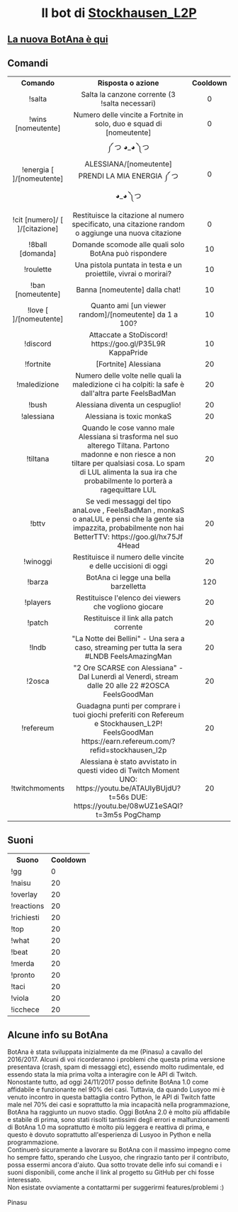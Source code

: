 <center><h1>Il bot di <a href="https://www.twitch.tv/stockhausen_l2p/">Stockhausen_L2P</a></h1></center>

<h2>
  <a href="https://clips.twitch.tv/TalentedEnticingVultureImGlitch">La nuova BotAna è qui</a>
</h2>

<div>
  <h2>Comandi</h2>
  <table style="text-align: center">
    <tr>
      <th>Comando</th>
      <th>Risposta o azione</th>
      <th>Cooldown</th>
    </tr>
    <tr>
      <td>!salta</td>
      <td>Salta la canzone corrente (3 !salta necessari)</td>
      <td>0</td>
    </tr>
    <tr>
      <td>!wins [nomeutente]</td>
      <td>Numero delle vincite a Fortnite in solo, duo e squad di [nomeutente]</td>
      <td>0</td>
    </tr>
    <tr>
      <td>!energia  [ ]/[nomeutente]</td>
      <td>༼ つ ◕_◕ ༽つ ALESSIANA/[nomeutente] PRENDI LA MIA ENERGIA ༼ つ ◕_◕ ༽つ</td>
      <td>0</td>
    </tr>
    <tr>
      <td>!cit [numero]/ [ ]/[citazione]</td>
      <td>Restituisce la citazione al numero specificato, una citazione random o aggiunge una nuova citazione</td>
      <td>0</td>
    </tr>
    <tr>
      <td>!8ball [domanda]</td>
      <td>Domande scomode alle quali solo BotAna può rispondere</td>
      <td>10</td>
    </tr>
    <tr>
      <td>!roulette</td>
      <td>Una pistola puntata in testa e un proiettile, vivrai o morirai?</td>
      <td>10</td>
    </tr>
    <tr>
      <td>!ban [nomeutente] </td>
      <td>Banna [nomeutente] dalla chat!</td>
      <td>10</td>
    </tr>
    <tr>
      <td>!love  [ ]/[nomeutente]</td>
      <td>Quanto ami [un viewer random]/[nomeutente] da 1 a 100?</td>
      <td>10</td>
    </tr>
    <tr>
      <td>!discord</td>
      <td>Attaccate a StoDiscord! https://goo.gl/P35L9R KappaPride</td>
      <td>10</td>
    </tr>
    <tr>
      <td>!fortnite</td>
      <td>[Fortnite] Alessiana</td>
      <td>20</td>
    </tr>
    <tr>
      <td>!maledizione</td>
      <td>Numero delle volte nelle quali la maledizione ci ha colpiti: la safe è dall'altra parte FeelsBadMan </td>
      <td>20</td>
    </tr>
    <tr>
      <td>!bush</td>
      <td>Alessiana diventa un cespuglio!</td>
      <td>20</td>
    </tr>
    <tr>
      <td>!alessiana</td>
      <td>Alessiana is toxic monkaS</td>
      <td>20</td>
    </tr>
    <tr>
      <td>!tiltana</td>
      <td>Quando le cose vanno male Alessiana si trasforma nel suo alterego Tiltana. Partono madonne e non riesce a non tiltare per qualsiasi cosa. Lo spam di LUL alimenta la sua ira che probabilmente lo porterà a ragequittare LUL</td>
      <td>20</td>
    </tr>
  <tr>
    <td>!bttv</td>
    <td>Se vedi messaggi del tipo anaLove , FeelsBadMan , monkaS o anaLUL e pensi che la gente sia impazzita, probabilmente non hai BetterTTV: https://goo.gl/hx75Jf 4Head</td>
    <td>20</td>
  </tr>
    <tr>
      <td>!winoggi</td>
      <td>Restituisce il numero delle vincite e delle uccisioni di oggi</td>
      <td>20</td>
    </tr>
    <tr>
      <td>!barza</td>
      <td>BotAna ci legge una bella barzelletta</td>
      <td>120</td>
    </tr>
    <tr>
      <td>!players</td>
      <td>Restituisce l'elenco dei viewers che vogliono giocare</td>
      <td>20</td>
    </tr>
    <tr>
      <td>!patch</td>
      <td>Restituisce il link alla patch corrente</td>
      <td>20</td>
    </tr>
    <tr>
      <td>!lndb</td>
      <td>"La Notte dei Bellini" - Una sera a caso, streaming per tutta la sera #LNDB FeelsAmazingMan</td>
      <td>20</td>
    </tr>
  <tr>
    <td>!2osca</td>
    <td>"2 Ore SCARSE con Alessiana" - Dal Lunerdì al Venerdì, stream dalle 20 alle 22 #2OSCA FeelsGoodMan</td>
    <td>20</td>
  </tr>
  <tr>
    <td>!refereum</td>
    <td>Guadagna punti per comprare i tuoi giochi preferiti con Refereum e Stockhausen_L2P! FeelsGoodMan https://earn.refereum.com/?refid=stockhausen_l2p</td>
    <td>20</td>
  </tr>
  <tr>
    <td>!twitchmoments</td>
    <td>Alessiana è stato avvistato in questi video di Twitch Moment UNO: https://youtu.be/ATAUIyBUjdU?t=56s DUE: https://youtu.be/08wUZ1eSAQI?t=3m5s PogChamp</td>
    <td>20</td>
  </tr>
  </table>
</div>
<div>
  <h2>Suoni</h2>
  <table>
  <tr>
    <th>Suono</th>
    <th>Cooldown</th>
  </tr>
  <tr>
    <td>!gg</td>
    <td>0</td>
  </tr>
  <tr>
    <td>!naisu</td>
    <td>20</td>
  </tr>
  <tr>
    <td>!overlay</td>
    <td>20</td>
  </tr>
  <tr>
    <td>!reactions</td>
    <td>20</td>
  </tr>
  <tr>
    <td>!richiesti</td>
    <td>20</td>
  </tr>
  <tr>
    <td>!top</td>
    <td>20</td>
  </tr>
  <tr>
    <td>!what</td>
    <td>20</td>
  </tr>
  <tr>
    <td>!beat</td>
    <td>20</td>
  </tr>
  <tr>
    <td>!merda</td>
    <td>20</td>
  </tr>
    <tr>
    <td>!pronto</td>
    <td>20</td>
  </tr>
    <tr>
    <td>!taci</td>
    <td>20</td>
  </tr>
    <tr>
    <td>!viola</td>
    <td>20</td>
  </tr>
    <tr>
    <td>!icchece</td>
    <td>20</td>
  </tr>
  </table>
</div>

<h2>Alcune info su BotAna</h2>
<p>BotAna è stata sviluppata inizialmente da me (Pinasu) a cavallo del 2016/2017. Alcuni di voi ricorderanno i problemi che questa prima versione presentava (crash, spam di messaggi etc), essendo molto rudimentale, ed essendo stata la mia prima volta a interagire con le API di Twitch. <br>Nonostante tutto, ad oggi 24/11/2017 posso definite BotAna 1.0 come affidabile e funzionante nel 90% dei casi. Tuttavia, da quando Lusyoo mi è venuto incontro in questa battaglia contro Python, le API di Twitch fatte male nel 70% dei casi e soprattutto la mia incapacità nella programmazione, BotAna ha raggiunto un nuovo stadio. Oggi BotAna 2.0 è molto più affidabile e stabile di prima, sono stati risolti tantissimi degli errori e malfunzionamenti di BotAna 1.0 ma soprattutto è molto più leggera e reattiva di prima, e questo è dovuto soprattutto all'esperienza di Lusyoo in Python e nella programmazione.<br>Continuerò sicuramente a lavorare su BotAna con il massimo impegno come ho sempre fatto, sperando che Lusyoo, che ringrazio tanto per il contributo, possa essermi ancora d'aiuto. Qua sotto trovate delle info sui comandi e i suoni disponibili, come anche il link al progetto su GitHub per chi fosse interessato.<br>Non esistate ovviamente a contattarmi per suggerirmi features/problemi :)<br><br>Pinasu</p>
